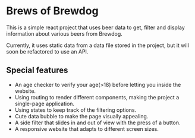 # Brews of Brewdog

This is a simple react project that uses beer data to get, filter and display information about various beers from Brewdog.

Currently, it uses static data from a data file stored in the project, but it will soon be refactored to use an API.

## Special features
- An age checker to verify your age(>18) before letting you inside the website. 
- Using routing to render different components, making the project a single-page application.
- Using states to keep track of the filtering options.
- Cute data bubble to make the page visually appealing.
- A side filter that slides in and out of view with the press of a button.
- A responsive website that adapts to different screen sizes.

